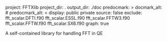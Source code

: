 project: FFTXlib
project_dir: .
output_dir: ./doc
predocmark: >
docmark_alt: #
predocmark_alt: <
display: public
         private
source: false
exclude: fft_scalar.DFTI.f90
         fft_scalar.ESSL.f90
         fft_scalar.FFTW3.f90
         fft_scalar.FFTW.f90
         fft_scalar.SX6.f90
graph: true

A self-contained library for handling FFT in QE
